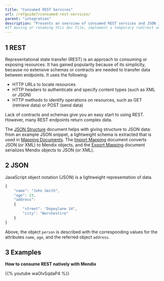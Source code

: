 ```yaml
---
title: "Consumed REST Services"
url: /refguide7/consumed-rest-services/
parent: "integration"
description: "Presents an overview of consumed REST services and JSON in Mendix."
#If moving or renaming this doc file, implement a temporary redirect and let the respective team know they should update the URL in the product. See Mapping to Products for more details.
---
```


## 1 REST

Representational state transfer (REST) is an approach to consuming or exposing resources. It has gained popularity because of its simplicity, because no extensive schemas or contracts are needed to transfer data between endpoints. It uses the following:

* HTTP URLs to locate resources
* HTTP headers to authenticate and specify content types (such as XML or JSON)
* HTTP methods to identify operations on resources, such as GET (retrieve data) or POST (send data)

Lack of contracts and schemas give you an easy start to using REST. However, many REST endpoints return complex data.

The [JSON Structure](/refguide7/json-structures/) document helps with giving structure to JSON data: from an example JSON snippet, a lightweight schema is extracted that is used in [Mapping Documents](/refguide7/mapping-documents/). The [Import Mapping](/refguide7/import-mappings/) document converts JSON (or XML) to Mendix objects, and the [Export Mapping](/refguide7/export-mappings/) document serializes Mendix objects to JSON (or XML).

## 2 JSON

JavaScript object notation (JSON) is a lightweight representation of data. 

```js
{
	"name": "John Smith",
	"age": 23,
	"address": 
	{
		"street": "Dopeylane 14",
		"city": "Worchestire"
	}
}
```

Above, the object `person` is described with the corresponding values for the attributes `name`, `age`, and the referred object `address`.

## 3 Examples

**How to consume REST natively with Mendix**

{{% youtube waOlvSqdaP4 %}}
